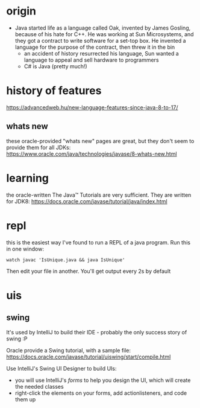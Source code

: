 # origin

- Java started life as a language called Oak, invented by James Gosling, because of his hate for C++. He was working at Sun Microsystems, and they got a contract to write software for a set-top box. He invented a language for the purpose of the contract, then threw it in the bin
  - an accident of history resurrected his language, Sun wanted a language to appeal and sell hardware to programmers
  - C# is Java (pretty much!)

# history of features

https://advancedweb.hu/new-language-features-since-java-8-to-17/

## whats new

these oracle-provided "whats new" pages are great, but they don't seem to provide them for all JDKs: https://www.oracle.com/java/technologies/javase/8-whats-new.html

# learning

the oracle-written The Java™ Tutorials are very sufficient. They are written for JDK8: https://docs.oracle.com/javase/tutorial/java/index.html

# repl

this is the easiest way I've found to run a REPL of a java program. Run this in one window:

	watch javac 'IsUnique.java && java IsUnique'

Then edit your file in another. You'll get output every 2s by default

# uis
## swing
It's used by IntelliJ to build their IDE - probably the only success story of swing :P

Oracle provide a Swing tutorial, with a sample file:
https://docs.oracle.com/javase/tutorial/uiswing/start/compile.html

Use IntelliJ's Swing UI Designer to build UIs:
- you will use IntelliJ's _forms_ to help you design the UI, which will create the needed classes
- right-click the elements on your forms, add actionlisteners, and code them up